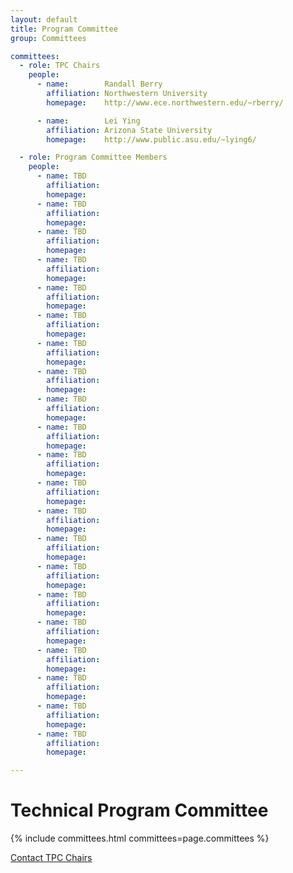 ```yaml
---
layout: default
title: Program Committee
group: Committees

committees:
  - role: TPC Chairs
    people:
      - name:        Randall Berry
        affiliation: Northwestern University
        homepage:    http://www.ece.northwestern.edu/~rberry/

      - name:        Lei Ying
        affiliation: Arizona State University
        homepage:    http://www.public.asu.edu/~lying6/

  - role: Program Committee Members
    people:
      - name: TBD
        affiliation: 
        homepage:
      - name: TBD
        affiliation: 
        homepage:
      - name: TBD
        affiliation: 
        homepage:
      - name: TBD
        affiliation: 
        homepage:
      - name: TBD
        affiliation: 
        homepage:
      - name: TBD
        affiliation: 
        homepage:
      - name: TBD
        affiliation: 
        homepage:
      - name: TBD
        affiliation: 
        homepage:
      - name: TBD
        affiliation: 
        homepage:
      - name: TBD
        affiliation: 
        homepage:
      - name: TBD
        affiliation: 
        homepage:
      - name: TBD
        affiliation: 
        homepage:
      - name: TBD
        affiliation: 
        homepage:
      - name: TBD
        affiliation: 
        homepage:
      - name: TBD
        affiliation: 
        homepage:
      - name: TBD
        affiliation: 
        homepage:
      - name: TBD
        affiliation: 
        homepage:
      - name: TBD
        affiliation: 
        homepage:
      - name: TBD
        affiliation: 
        homepage:
      - name: TBD
        affiliation: 
        homepage:
      - name: TBD
        affiliation: 
        homepage:

---
```


# Technical Program Committee

{% include committees.html committees=page.committees %}

<div class="row">
  <div class="col-sm-6 col-sm-offset-3">
    <a href="mailto:mobihoc18.tpcchairs@gmail.com" class="btn btn-primary btn-block" role="button">Contact TPC Chairs</a>
  </div>
</div>
